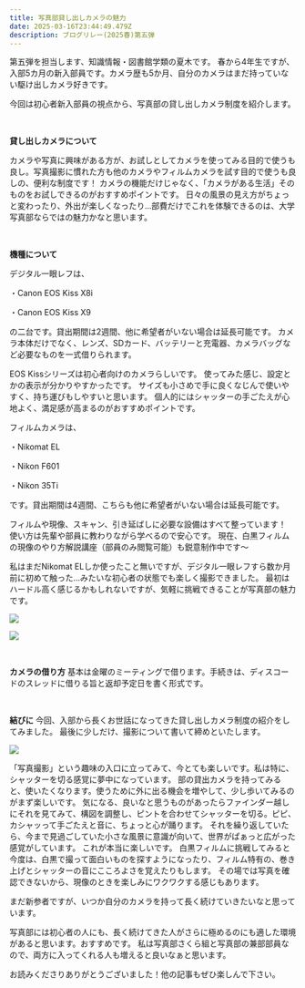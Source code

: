 ```yaml
---
title: 写真部貸し出しカメラの魅力
date: 2025-03-16T23:44:49.479Z
description: ブログリレー(2025春)第五弾
---
```

第五弾を担当します、知識情報・図書館学類の夏木です。
春から4年生ですが、入部5カ月の新入部員です。カメラ歴も5か月、自分のカメラはまだ持っていない駆け出しカメラ好きです。

今回は初心者新入部員の視点から、写真部の貸し出しカメラ制度を紹介します。

<br/>

**貸し出しカメラについて**


カメラや写真に興味がある方が、お試しとしてカメラを使ってみる目的で使うも良し。写真撮影に慣れた方も他のカメラやフィルムカメラを試す目的で使うも良しの、便利な制度です！
カメラの機能だけじゃなく、「カメラがある生活」そのものをお試しできるのがおすすめポイントです。
日々の風景の見え方がちょっと変わったり、外出が楽しくなったり...部費だけでこれを体験できるのは、大学写真部ならではの魅力かなと思います。

<br/>

**機種について**


デジタル一眼レフは、


・Canon EOS Kiss X8i


・Canon EOS Kiss X9


の二台です。貸出期間は2週間、他に希望者がいない場合は延長可能です。
カメラ本体だけでなく、レンズ、SDカード、バッテリーと充電器、カメラバッグなど必要なものを一式借りられます。

EOS Kissシリーズは初心者向けのカメラらしいです。
使ってみた感じ、設定とかの表示が分かりやすかったです。
サイズも小さめで手に良くなじんで使いやすく、持ち運びもしやすいと思います。
個人的にはシャッターの手ごたえが心地よく、満足感が高まるのがおすすめポイントです。

フィルムカメラは、


・Nikomat EL


・Nikon F601


・Nikon 35Ti


です。貸出期間は4週間、こちらも他に希望者がいない場合は延長可能です。

フィルムや現像、スキャン、引き延ばしに必要な設備はすべて整っています！
使い方は先輩や部員に教わりながら学べるので安心です。
現在、白黒フィルムの現像のやり方解説講座（部員のみ閲覧可能）も鋭意制作中です〜

私はまだNikomat ELしか使ったこと無いですが、デジタル一眼レフすら数か月前に初めて触った...みたいな初心者の状態でも楽しく撮影できました。
最初はハードル高く感じるかもしれないですが、気軽に挑戦できることが写真部の魅力です。

![](/img/relay2025spring0501.jpg)



![](/img/relay2025spring0502.jpg)

<br/>

**カメラの借り方**
基本は金曜のミーティングで借ります。手続きは、ディスコードのスレッドに借りる旨と返却予定日を書く形式です。

<br/>

**結びに**
今回、入部から長くお世話になってきた貸し出しカメラ制度の紹介をしてみました。
最後に少しだけ、撮影について書いて締めといたします。



![](/img/relay2025spring0503.jpg)

「写真撮影」という趣味の入口に立ってみて、今とても楽しいです。私は特に、シャッターを切る感覚に夢中になっています。
部の貸出カメラを持ってみると、使いたくなります。使うために外に出る機会を増やして、少し歩いてみるのがまず楽しいです。
気になる、良いなと思うものがあったらファインダー越しにそれを見てみて、構図を調整し、ピントを合わせてシャッターを切る。ピピ、カシャッって手ごたえと音に、ちょっと心が踊ります。
それを繰り返していたら、今まで見過ごしていた小さな風景に意識が向いて、世界がぱぁっと広がった感覚がしています。
これが本当に楽しいです。
白黒フィルムに挑戦してみると今度は、白黒で撮って面白いものを探すようになったり、フィルム特有の、巻き上げとシャッターの音にこころよさを覚えたりもします。
その場では写真を確認できないから、現像のときを楽しみにワクワクする感じもあります。

まだ新参者ですが、いつか自分のカメラを持って長く続けていきたいなと思っています。

写真部には初心者の人にも、長く続けてきた人がさらに極めるのにも適した環境があると思います。おすすめです。
私は写真部さくら組と写真部の兼部部員なので、両方に入ってくれる人も増えると良いなぁと思います。

お読みくださりありがとうございました！他の記事もぜひ楽しんで下さい。